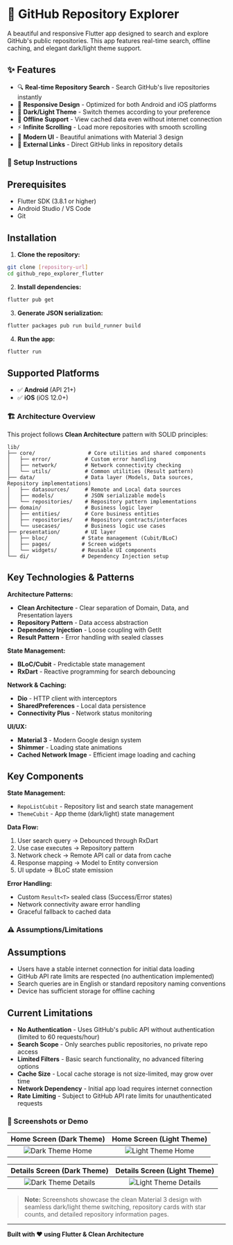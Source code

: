 # 🚀 GitHub Repository Explorer

A beautiful and responsive Flutter app designed to search and explore GitHub's public repositories. This app features real-time search, offline caching, and elegant dark/light theme support.

## ✨ Features

- 🔍 **Real-time Repository Search** - Search GitHub's live repositories instantly
- 📱 **Responsive Design** - Optimized for both Android and iOS platforms
- 🌙 **Dark/Light Theme** - Switch themes according to your preference
- 💾 **Offline Support** - View cached data even without internet connection
- ⚡ **Infinite Scrolling** - Load more repositories with smooth scrolling
- 🎨 **Modern UI** - Beautiful animations with Material 3 design
- 🔗 **External Links** - Direct GitHub links in repository details

### 🚀 Setup Instructions

## Prerequisites
- Flutter SDK (3.8.1 or higher)
- Android Studio / VS Code
- Git

## Installation
1. **Clone the repository:**
```bash
git clone [repository-url]
cd github_repo_explorer_flutter
```
2. **Install dependencies:**
```bash
flutter pub get
```
3. **Generate JSON serialization:**
```bash
flutter packages pub run build_runner build
```
4. **Run the app:**
```bash
flutter run
```

## Supported Platforms
- ✅ **Android** (API 21+)
- ✅ **iOS** (iOS 12.0+)

### 🏗️ Architecture Overview
This project follows **Clean Architecture** pattern with SOLID principles:

```
lib/
├── core/                 # Core utilities and shared components
│   ├── error/           # Custom error handling
│   ├── network/         # Network connectivity checking
│   └── utils/           # Common utilities (Result pattern)
├── data/                # Data layer (Models, Data sources, Repository implementations)
│   ├── datasources/     # Remote and Local data sources
│   ├── models/          # JSON serializable models
│   └── repositories/    # Repository pattern implementations
├── domain/              # Business logic layer
│   ├── entities/        # Core business entities
│   ├── repositories/    # Repository contracts/interfaces
│   └── usecases/        # Business logic use cases
├── presentation/        # UI layer
│   ├── bloc/           # State management (Cubit/BLoC)
│   ├── pages/          # Screen widgets
│   └── widgets/        # Reusable UI components
└── di/                 # Dependency Injection setup
```

## Key Technologies & Patterns

**Architecture Patterns:**
- **Clean Architecture** - Clear separation of Domain, Data, and Presentation layers
- **Repository Pattern** - Data access abstraction
- **Dependency Injection** - Loose coupling with GetIt
- **Result Pattern** - Error handling with sealed classes

**State Management:**
- **BLoC/Cubit** - Predictable state management
- **RxDart** - Reactive programming for search debouncing

**Network & Caching:**
- **Dio** - HTTP client with interceptors
- **SharedPreferences** - Local data persistence
- **Connectivity Plus** - Network status monitoring

**UI/UX:**
- **Material 3** - Modern Google design system
- **Shimmer** - Loading state animations
- **Cached Network Image** - Efficient image loading and caching

## Key Components

**State Management:**
- `RepoListCubit` - Repository list and search state management
- `ThemeCubit` - App theme (dark/light) state management

**Data Flow:**
1. User search query → Debounced through RxDart
2. Use case executes → Repository pattern
3. Network check → Remote API call or data from cache
4. Response mapping → Model to Entity conversion
5. UI update → BLoC state emission

**Error Handling:**
- Custom `Result<T>` sealed class (Success/Error states)
- Network connectivity aware error handling
- Graceful fallback to cached data

### ⚠️ Assumptions/Limitations

## Assumptions
- Users have a stable internet connection for initial data loading
- GitHub API rate limits are respected (no authentication implemented)
- Search queries are in English or standard repository naming conventions
- Device has sufficient storage for offline caching

## Current Limitations
- **No Authentication** - Uses GitHub's public API without authentication (limited to 60 requests/hour)
- **Search Scope** - Only searches public repositories, no private repo access
- **Limited Filters** - Basic search functionality, no advanced filtering options
- **Cache Size** - Local cache storage is not size-limited, may grow over time
- **Network Dependency** - Initial app load requires internet connection
- **Rate Limiting** - Subject to GitHub API rate limits for unauthenticated requests


### 📱 Screenshots or Demo

<div align="center">
  
| Home Screen (Dark Theme) | Home Screen (Light Theme) |
|:------------------------:|:-------------------------:|
| ![Dark Theme Home](https://github.com/SharifRafi/gitHub_repository_explorer_flutter_app/blob/main/dark-home-screen.png?raw=true) | ![Light Theme Home](https://github.com/SharifRafi/gitHub_repository_explorer_flutter_app/blob/main/light-home-screen.png?raw=true) |

| Details Screen (Dark Theme) | Details Screen (Light Theme) |
|:---------------------------:|:----------------------------:|
| ![Dark Theme Details](https://github.com/SharifRafi/gitHub_repository_explorer_flutter_app/blob/main/dark-details-screen.png?raw=true) | ![Light Theme Details](https://github.com/SharifRafi/gitHub_repository_explorer_flutter_app/blob/main/light-details-screen.png?raw=true) |

</div>

> **Note:** Screenshots showcase the clean Material 3 design with seamless dark/light theme switching, repository cards with star counts, and detailed repository information pages.

---

**Built with ❤️ using Flutter & Clean Architecture**
